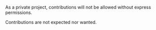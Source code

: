 As a private project, contributions will not be allowed without express permissions.

Contributions are not expected nor wanted.
